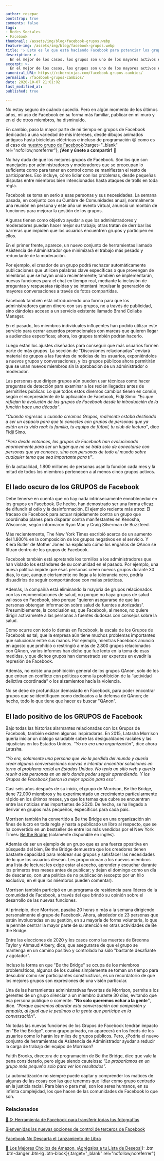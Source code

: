 ```yaml
---

author: rosepac
bootstrap: true
comments: false
tags:
- Redes Sociales
- Facebook
thumbnail: /assets/img/blog/facebook-grupos.webp
feature-img: /assets/img/blog/facebook-grupos.webp
title: '▷ Esto es lo que está haciendo Facebook para potenciar los grupos (y luchar contra su mal uso)'
description: >-
  En el mejor de los casos, los grupos son uno de los mayores activos de Facebook. En el peor de los casos, son un problema para la sociedad.
excerpt: >-
  En el mejor de los casos, los grupos son uno de los mayores activos de Facebook. En el peor de los casos, son un problema para la sociedad.
canonical_URL: https://ciberninjas.com/facebook-grupos-cambios/
permalink: /facebook-grupos-cambios/
date: 2020-10-07 21:01:02
last_modified_at:
published: true

---
```


No estoy seguro de cuándo sucedió. Pero en algún momento de los últimos años, mi uso de Facebook en su forma más familiar, publicar en mi muro y en el de otros miembros, ha disminuido.

En cambio, paso la mayor parte de mi tiempo en grupos de Facebook dedicados a una variedad de mis intereses, desde dibujos animados antiguos hasta bicicletas eléctricas e incluso de programación 😉 como es el caso de [nuestro grupo de Facebook](https://facebook.com/groups/ciberninjas){:target="_blank" rel="nofollow,noreferrer"}, **¡Ven y únete a compartir!** 🤗

No hay duda de qué los mejores grupos de Facebook. Son los que son manejados por administradores y moderadores que se preocupan lo suficiente como para tener en control como se manifiestan el resto de participantes. Eso incluye, cómo lidiar con los problemas, desde pequeñas disputas entre miembros bien intencionados hasta ataques de trolls en toda regla.

Facebook se toma en serio a esas personas y sus necesidades. La semana pasada, en conjunto con su Cumbre de Comunidades anual, normalmente una reunión en persona y este año un evento virtual, anunció un montón de funciones para mejorar la gestión de los grupos.

Algunas tienen como objetivo ayudar a que los administradores y moderadores puedan hacer mejor su trabajo; otras tratan de derribar las barreras que impiden que los usuarios encuentren grupos y participen en ellos.

En el primer frente, aparece, un nuevo conjunto de herramientas llamado Asistencia de Administrador que minimizará el trabajo más pesado y redundante de la moderación.

Por ejemplo, el creador de un grupo podrá rechazar automáticamente publicaciones que utilicen palabras clave específicas o que provengan de miembros que se hayan unido recientemente; también se implementarán, nuevas funciones para el chat en tiempo real, mediante la inclusión de preguntas y respuestas rápidas y se intentará impulsar la generación de mayores conversaciones a través de fotos compartidas.

Facebook también está introduciendo una forma para que los administradores ganen dinero con sus grupos, no a través de publicidad, sino dándoles acceso a un servicio existente llamado Brand Collabs Manager.

En el pasado, los miembros individuales influyentes han podido utilizar este servicio para cerrar acuerdos promocionales con marcas que quieren llegar a audiencias específicas; ahora, los grupos también podrán hacerlo.

Luego están los ajustes diseñados para conseguir que más usuarios formen parte de más grupos. La sección de "Discusiones relacionadas" enviará material de grupos a las fuentes de noticias de los usuarios, exponiéndolos a nuevos grupos y conversaciones, y los grupos públicos ahora permitirán que se unan nuevos miembros sin la aprobación de un administrador o moderador.

Las personas que dirigen grupos aún pueden usar técnicas como hacer preguntas de detección para examinar a los recién llegados antes de permitirles publicar. Lo que todos estos diversos cambios tienen en común, según el vicepresidente de la aplicación de Facebook, Fidji Simo: *"Es que reflejan la evolución de los grupos de Facebook desde la introducción de la función hace una década"*.

*“Cuando regresas o cuando creamos Grupos, realmente estaba destinado a ser un espacio para que te conectes con grupos de personas que ya están en tu vida real: tu familia, tu equipo de fútbol, ​​tu club de lectura”*, dice Fidji Simo.

*"Pero desde entonces, los grupos de Facebook han evolucionado enormemente para ser un lugar que no se trata solo de conectarse con personas que ya conoces, sino con personas de todo el mundo sobre cualquier tema que sea importante para tí"*.

En la actualidad, 1.800 millones de personas usan la función cada mes y la mitad de todos los miembros pertenecen a al menos cinco grupos activos.

## **El lado oscuro de los GRUPOS de Facebook**

Debe tenerse en cuenta que no hay nada intrínsecamente ennoblecedor en los grupos en Facebook. De hecho, han demostrado ser una forma eficaz de difundir el odio y la desinformación. El ejemplo reciente más atroz: El fracaso de Facebook para actuar rápidamente contra un grupo que coordinaba planes para disparar contra manifestantes en Kenosha, Wisconsin, según informaron Ryan Mac y Craig Silverman de Buzzfeed.

Más recientemente, The New York Times escribió acerca de un aumento del 1.800% en la composición de los grupos negativos en el servicio. Y Kiera Butler de Mother Jones ha explicado cómo los engaños de QAnon se filtran dentro de los grupos de Facebook.

Facebook también está apretando los tornillos a los administradores que han violado los estándares de su comunidad en el pasado. Por ejemplo, una nueva política impide que esas personas creen nuevos grupos durante 30 días, lo que, aunque ciertamente no llega a la tolerancia cero, podría disuadirlos de seguir comportándose con malas prácticas.

Además, la compañía está eliminando la mayoría de grupos relacionados con las recomendaciones de salud, no porque no haya grupos de salud valiosos en Facebook, sino porque "quieren asegurarse de que las personas obtengan información sobre salud de fuentes autorizadas". Presumiblemente, la conclusión es; que Facebook, al menos, no quiere dirigir activamente a las personas a fuentes dudosas con consejos sobre la salud.

Como ocurre con todo lo demás en Facebook, la escala de los Grupos de Facebook es tal, que la empresa aún tiene muchos problemas importantes que solucionar entre sus manos. Por ejemplo, mientras Facebook anunció en agosto que prohibió o restringió a más de 2.800 grupos relacionados con QAnon, varios informes han dicho que fue lento en la toma de esas medidas, y que dichos grupos han demostrado ser expertos en evadir la represión de Facebook.

Además, no existe una prohibición general de los grupos QAnon, solo de los que entran en conflicto con políticas como la prohibición de la “actividad delictiva coordinada” o los alzamientos hacía la violencia.

No se debe de profundizar demasiado en Facebook, para poder encontrar grupos que se identifiquen como dedicados a la defensa de QAnon; de hecho, todo lo que tiene que hacer es buscar "QAnon".

## **El lado positivo de los GRUPOS de Facebook**

Bajo todas las historias alarmantes relacionadas con los Grupos de Facebook, también existen algunas inspiradoras. En 2015, Latasha Morrison quería iniciar un diálogo saludable sobre las desigualdades raciales y las injusticias en los Estados Unidos. *“Yo no era una organización”*, dice ahora Latasha.

*“Yo era, solamente una persona que vio la perdida del mundo y quería crear algunas conversaciones nuevas e intentar encontrar soluciones en torno al problema racial en Estados Unidos. No tenía un sitio web y quería reunir a las personas en un sitio donde poder seguir aprendiendo. Y los Grupos de Facebook fueron la mejor opción para eso"*.

Casi seis años después de su inicio, el grupo de Morrison, Be the Bridge, tiene 72,000 miembros y ha experimentado un crecimiento particularmente rápido en los últimos meses, ya que los temas que cubre se encuentran entre las noticias más importantes de 2020. De hecho, se ha llegado a derivar en grupos más pequeños, específicos para cada país.

Morrison también ha convertido a Be the Bridge en una organización sin fines de lucro en toda regla y hasta a publicado un libro al respecto, que se ha convertido en un bestseller de entre los más vendidos por el New York Times: [Be the Bridge](https://amzn.to/3nmM4zY "Comprar el libro Be the Bridge de Latasha Morrison") (solamente disponible en inglés).

Además de ser un ejemplo de un grupo que es una fuerza ppositiva en búsqueda del bien, Be the Bridge demuestra que los creadores tienen bastante capacidad para moldear sus grupos y satisfacer las necesidades de lo que los usuarios desean. Les proporcionan a los nuevos miembros una lista de lectura; les exige estar al acecho, aprender y escuchar durante los primeros tres meses antes de publicar; y dejan el domingo como un día de descanso, con una política de no publicación (excepto por un hilo exclusivo, en el que los miembros pueden comentar).

Morrison también participó en un programa de residencia para líderes de la comunidad de Facebook, a través del que brindó su opinión sobre el desarrollo de las nuevas funciones.

Al principio, dice Morrison, pasaba 20 horas o más a la semana dirigiendo personalmente el grupo de Facebook. Ahora, alrededor de 23 personas que están involucradas en su gestión, en su mayoría de forma voluntaria, lo que le permite centrar la mayor parte de su atención en otras actividades de Be the Bridge.

Entre las elecciones de 2020 y los casos como las muertes de Breonna Taylor y Ahmaud Arbery, dice, que asegurarse de que el grupo se mantenga en un camino positivo y controlado ha sido "bastante desafiante y agotador".

Incluso la forma en que "Be the Bridge" se ocupa de los miembros problemáticos, algunos de los cuales simplemente se toman un tiempo para descubrir cómo ser participantes constructivos, es un recordatorio de que los mejores grupos son expresiones de una visión particular.

Una de las herramientas administrativas favoritas de Morrison, permite a los gerentes de un grupo silenciar a un miembro durante 30 días, evitando que esa persona publique o comente. **“No solo queremos echar a la gente”**, dice. *"Porque queremos abordar esta conversación con compasión y empatía, al igual que le pedimos a la gente que participe en la conversación"*.

No todas las nuevas funciones de los Grupos de Facebook tendrán impacto en "Be the Bridge", como grupo privado, no aparecerá en los feeds de los usuarios como lo harán los miles de grupos públicos. Pero, ¿Podría el nuevo conjunto de herramientas de Asistencia de Administrador ayudar a reducir la carga de trabajo del equipo de Morrison?

Faitth Brooks, directora de programación de Be the Bridge, dice que vale la pena considerarlo, pero sigue siendo cautelosa: *“Lo probaríamos en un grupo más pequeño solo para ver los resultados".*

La automatización no siempre puede captar y comprender los matices de algunas de las cosas con las que tenemos que lidiar como grupo centrado en la justicia racial. Para bien o para mal, son los seres humanos, en su infinita complejidad, los que hacen de las comunidades de Facebook lo que son.

### **Relacionados** <!-- omit in toc -->

[🥇 ▷ Herramienta de Facebook para transferir todas tus fotografías](https://ciberninjas.com/facebook-to-google-fotos/)

[Bienvenidas las nuevas opciones de control de terceros de Facebook](https://ciberninjas.com/eff/bienvenida-opcion-privacidad-terceros-facebook/)

[Facebook No Descarta el Lanzamiento de Libra](https://ciberninjas.com/facebook-lanzara-libra-igualmente/)

[🛒 Los Mejores Chollos de Amazon, ¡Agrégalos a tu Lista de Deseos!](/amazon/ "Los Mejores Chollos de Amazon, Ofertas Flash, Black Monday y Amazon Prime Day"){: .btn .btn-danger .btn-lg .btn-block}{:target="_blank" rel="nofollow,noreferrer"}